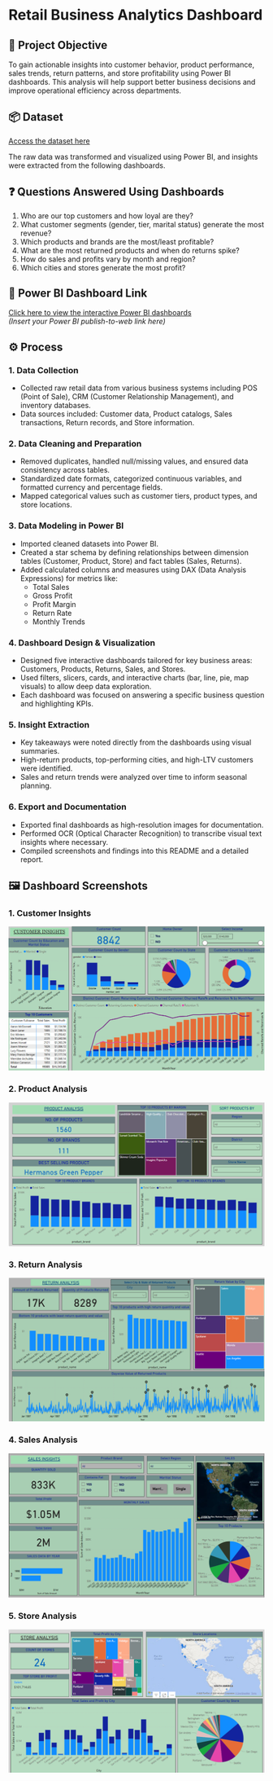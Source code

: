 # Retail Business Analytics Dashboard

## 🎯 Project Objective

To gain actionable insights into customer behavior, product performance, sales trends, return patterns, and store profitability using Power BI dashboards. This analysis will help support better business decisions and improve operational efficiency across departments.

## 📦 Dataset

[Access the dataset here](./MavenMarket.zip)  


The raw data was transformed and visualized using Power BI, and insights were extracted from the following dashboards.

## ❓ Questions Answered Using Dashboards

1. Who are our top customers and how loyal are they?
2. What customer segments (gender, tier, marital status) generate the most revenue?
3. Which products and brands are the most/least profitable?
4. What are the most returned products and when do returns spike?
5. How do sales and profits vary by month and region?
6. Which cities and stores generate the most profit?

## 🔗 Power BI Dashboard Link

[Click here to view the interactive Power BI dashboards](#)  
*(Insert your Power BI publish-to-web link here)*

## ⚙️ Process

### 1. **Data Collection**
- Collected raw retail data from various business systems including POS (Point of Sale), CRM (Customer Relationship Management), and inventory databases.
- Data sources included: Customer data, Product catalogs, Sales transactions, Return records, and Store information.

### 2. **Data Cleaning and Preparation**
- Removed duplicates, handled null/missing values, and ensured data consistency across tables.
- Standardized date formats, categorized continuous variables, and formatted currency and percentage fields.
- Mapped categorical values such as customer tiers, product types, and store locations.

### 3. **Data Modeling in Power BI**
- Imported cleaned datasets into Power BI.
- Created a star schema by defining relationships between dimension tables (Customer, Product, Store) and fact tables (Sales, Returns).
- Added calculated columns and measures using DAX (Data Analysis Expressions) for metrics like:
  - Total Sales
  - Gross Profit
  - Profit Margin
  - Return Rate
  - Monthly Trends

### 4. **Dashboard Design & Visualization**
- Designed five interactive dashboards tailored for key business areas: Customers, Products, Returns, Sales, and Stores.
- Used filters, slicers, cards, and interactive charts (bar, line, pie, map visuals) to allow deep data exploration.
- Each dashboard was focused on answering a specific business question and highlighting KPIs.

### 5. **Insight Extraction**
- Key takeaways were noted directly from the dashboards using visual summaries.
- High-return products, top-performing cities, and high-LTV customers were identified.
- Sales and return trends were analyzed over time to inform seasonal planning.

### 6. **Export and Documentation**
- Exported final dashboards as high-resolution images for documentation.
- Performed OCR (Optical Character Recognition) to transcribe visual text insights where necessary.
- Compiled screenshots and findings into this README and a detailed report.

## 🖼️ Dashboard Screenshots

### 1. Customer Insights
![Customer Insights](./Customer%20Insights.png)

### 2. Product Analysis
![Product Analysis](./Product%20Analysis.png)

### 3. Return Analysis
![Return Analysis](./Return%20Analysis.png)

### 4. Sales Analysis
![Sales Analysis](./Sales%20Analysis.png)

### 5. Store Analysis
![Store Analysis](./Store%20Analysis.png)
